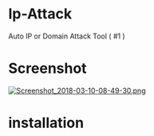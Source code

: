 # Ip-Attack
Auto IP or Domain Attack Tool ( #1 )

# Screenshot

[![Screenshot_2018-03-10-08-49-30.png](https://s18.postimg.org/ixxptr8ah/Screenshot_2018-03-10-08-49-30.png)](https://postimg.org/image/w23a6g0c5/)

# installation

